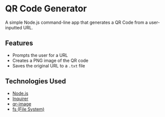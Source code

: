 # QR Code Generator

A simple Node.js command-line app that generates a QR Code from a user-inputted URL.

## Features

- Prompts the user for a URL
- Creates a PNG image of the QR code
- Saves the original URL to a `.txt` file

## Technologies Used

- [Node.js](https://nodejs.org/)
- [Inquirer](https://www.npmjs.com/package/inquirer)
- [qr-image](https://www.npmjs.com/package/qr-image)
- [fs (File System)](https://nodejs.org/api/fs.html)
